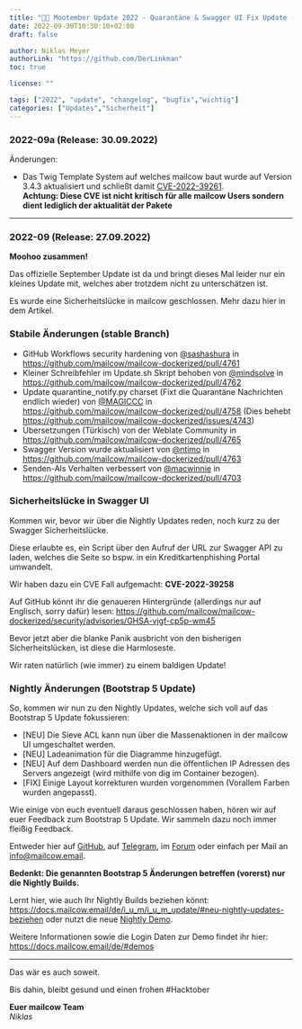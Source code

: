```yaml
---
title: "🍂🐄 Mootember Update 2022 - Quarantäne & Swagger UI Fix Update - Revision A | Änderungen"
date: 2022-09-30T10:30:10+02:00
draft: false

author: Niklas Meyer
authorLink: "https://github.com/DerLinkman"
toc: true

license: ""

tags: ["2022", "update", "changelog", "bugfix","wichtig"]
categories: ["Updates","Sicherheit"]
---
```


### 2022-09a (Release: 30.09.2022)
Änderungen:

+ Das Twig Template System auf welches mailcow baut wurde auf Version 3.4.3 aktualisiert und schließt damit [CVE-2022-39261](https://github.com/advisories/GHSA-52m2-vc4m-jj33).<br>
**Achtung: Diese CVE ist nicht kritisch für alle mailcow Users sondern dient lediglich der aktualität der Pakete**

<!--more-->

---

### 2022-09 (Release: 27.09.2022)

**Moohoo zusammen!**

Das offizielle September Update ist da und bringt dieses Mal leider nur ein kleines Update mit, welches aber trotzdem nicht zu unterschätzen ist.

Es wurde eine Sicherheitslücke in mailcow geschlossen. Mehr dazu hier in dem Artikel.

### Stabile Änderungen (stable Branch)

* GitHub Workflows security hardening von [@sashashura](https://github.com/sashashura) in https://github.com/mailcow/mailcow-dockerized/pull/4761
* Kleiner Schreibfehler im Update.sh Skript behoben von [@mindsolve](https://github.com/mindsolve) in https://github.com/mailcow/mailcow-dockerized/pull/4762
* Update quarantine_notify.py charset (Fixt die Quarantäne Nachrichten endlich wieder) von [@MAGICCC](https://github.com/MAGICCC) in https://github.com/mailcow/mailcow-dockerized/pull/4758 (Dies behebt https://github.com/mailcow/mailcow-dockerized/issues/4743)
* Übersetzungen (Türkisch) von der Weblate Community in https://github.com/mailcow/mailcow-dockerized/pull/4765
* Swagger Version wurde aktualisiert von [@ntimo](https://github.com/ntimo) in https://github.com/mailcow/mailcow-dockerized/pull/4763
* Senden-Als Verhalten verbessert von [@macwinnie](https://github.com/macwinnie) in https://github.com/mailcow/mailcow-dockerized/pull/4703

### Sicherheitslücke in Swagger UI

Kommen wir, bevor wir über die Nightly Updates reden, noch kurz zu der Swagger Sicherheitslücke.

Diese erlaubte es, ein Script über den Aufruf der URL zur Swagger API zu laden, welches die Seite so bspw. in ein Kreditkartenphishing Portal umwandelt.

Wir haben dazu ein CVE Fall aufgemacht: **CVE-2022-39258**

Auf GitHub könnt ihr die genaueren Hintergründe (allerdings nur auf Englisch, sorry dafür) lesen: https://github.com/mailcow/mailcow-dockerized/security/advisories/GHSA-vjgf-cp5p-wm45

Bevor jetzt aber die blanke Panik ausbricht von den bisherigen Sicherheitslücken, ist diese die Harmloseste.

Wir raten natürlich (wie immer) zu einem baldigen Update!

### Nightly Änderungen (Bootstrap 5 Update)

So, kommen wir nun zu den Nightly Updates, welche sich voll auf das Bootstrap 5 Update fokussieren:

* [NEU] Die Sieve ACL kann nun über die Massenaktionen in der mailcow UI umgeschaltet werden.
* [NEU] Ladeanimation für die Diagramme hinzugefügt.
* [NEU] Auf dem Dashboard werden nun die öffentlichen IP Adressen des Servers angezeigt (wird mithilfe von dig im Container bezogen).
* [FIX] Einige Layout korrekturen wurden vorgenommen (Vorallem Farben wurden angepasst).

Wie einige von euch eventuell daraus geschlossen haben, hören wir auf euer Feedback zum Bootstrap 5 Update. Wir sammeln dazu noch immer fleißig Feedback.

Entweder hier auf [GitHub](https://github.com/mailcow/mailcow-dockerized/discussions/4734), auf [Telegram](https://t.me/mailcow), im [Forum](https://community.mailcow.email/d/1914-feedback-auf-bootstrap-5-ui-update-gesucht) oder einfach per Mail an info@mailcow.email.

**Bedenkt: Die genannten Bootstrap 5 Änderungen betreffen (vorerst) nur die Nightly Builds.**

Lernt hier, wie auch Ihr Nightly Builds beziehen könnt: https://docs.mailcow.email/de/i_u_m/i_u_m_update/#neu-nightly-updates-beziehen oder nutzt die neue [Nightly Demo](https://nightly-demo.mailcow.email). 

Weitere Informationen sowie die Login Daten zur Demo findet ihr hier: https://docs.mailcow.email/de/#demos

---

Das wär es auch soweit.

Bis dahin, bleibt gesund und einen frohen #Hacktober

**Euer mailcow Team** <br>
*Niklas*
